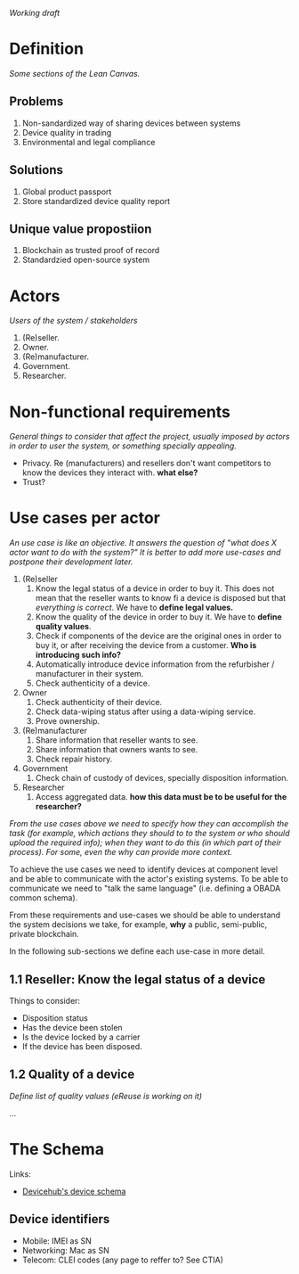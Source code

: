 *Working draft*

# Definition

*Some sections of the Lean Canvas.*

## Problems
1. Non-sandardized way of sharing devices between systems
2. Device quality in trading
3. Environmental and legal compliance

## Solutions
1. Global product passport
2. Store standardized device quality report

## Unique value propostiion
1. Blockchain as trusted proof of record
2. Standardzied open-source system

# Actors
*Users of the system / stakeholders*

1. (Re)seller.
2. Owner.
3. (Re)manufacturer.
4. Government.
5. Researcher.

# Non-functional requirements
*General things to consider that affect the project, usually imposed by actors in order to user the system, or something specially appealing.*

- Privacy. Re (manufacturers) and resellers don't want competitors to know the devices they interact with. **what else?**
- Trust?

# Use cases per actor
*An use case is like an objective. It answers the question of "what does X actor want to do with the system?" It is better to add more use-cases and postpone their development later.*

1. (Re)seller
	1. Know the legal status of a device in order to buy it. This does not mean that the reseller wants to know fi a device is disposed but that *everything is correct*. We have to **define legal values.**
	2. Know the quality of the device in order to buy it. We have to **define quality values**.
	3. Check if components of the device are the original ones in order to buy it, or after receiving the device from a customer. **Who is introducing such info?**
	4. Automatically introduce device information from the refurbisher / manufacturer in their system.
	5. Check authenticity of a device.
2. Owner
	1. Check authenticity of their device.
	2. Check data-wiping status after using a data-wiping service.
	3. Prove ownership.
3. (Re)manufacturer
	1. Share information that reseller wants to see.
	2. Share information that owners wants to see.
	3. Check repair history.
4. Government
	1. Check chain of custody of devices, specially disposition information.
5. Researcher
	1. Access aggregated data. **how this data must be to be useful for the researcher?**

*From the use cases above we need to specify how they can accomplish the task (for example, which actions they should to to the system or who should upload the required info); when they want to do this (in which part of their process). For some, even the why can provide more context.*

To achieve the use cases we need to identify devices at component level and be able to communicate with the actor's existing systems. To be able to communicate we need to "talk the same language" (i.e. defining a OBADA common schema). 

From these requirements and use-cases we should be able to understand the system decisions we take, for example, **why** a public, semi-public, private blockchain.

In the following sub-sections we define each use-case in more detail.

## 1.1 Reseller: Know the legal status of a device
Things to consider:
- Disposition status
- Has the device been stolen
- Is the device locked by a carrier
- If the device has been disposed.

## 1.2 Quality of a device
*Define list of quality values (eReuse is working on it)*

...

# The Schema
Links:

- [Devicehub's device schema](http://devicehub.ereuse.org/devices.html)

## Device identifiers
- Mobile: IMEI as SN
- Networking: Mac as SN
- Telecom: CLEI codes (any page to reffer to? See CTIA)

